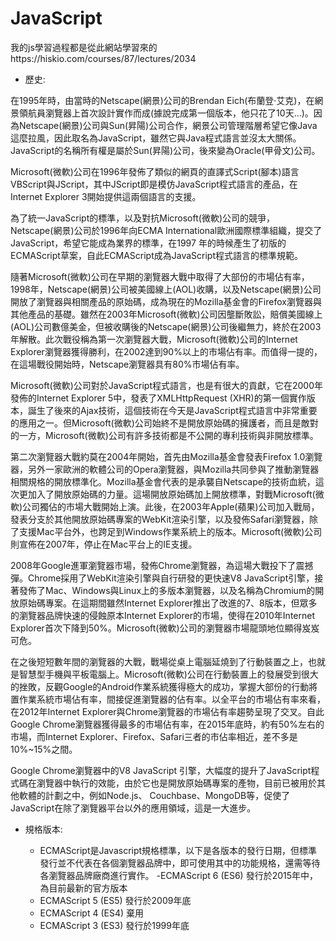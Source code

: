 # JavaScript
我的js學習過程都是從此網站學習來的https://hiskio.com/courses/87/lectures/2034
- 歷史:

在1995年時，由當時的Netscape(網景)公司的Brendan Eich(布蘭登·艾克)，在網景領航員瀏覽器上首次設計實作而成(據說完成第一個版本，他只花了10天...)。因為Netscape(網景)公司與Sun(昇陽)公司合作，網景公司管理階層希望它像Java這麼拉風，因此取名為JavaScript，雖然它與Java程式語言並沒太大關係。JavaScript的名稱所有權是屬於Sun(昇陽)公司，後來變為Oracle(甲骨文)公司。

 

Microsoft(微軟)公司在1996年發佈了類似的網頁的直譯式Script(腳本)語言VBScript與JScript，其中JScript即是模仿JavaScript程式語言的產品，在Internet Explorer 3開始提供這兩個語言的支援。

 

為了統一JavaScript的標準，以及對抗Microsoft(微軟)公司的競爭，Netscape(網景)公司於1996年向ECMA International歐洲國際標準組織，提交了JavaScript，希望它能成為業界的標準，在1997 年的時候產生了初版的ECMAScript草案，自此ECMAScript成為JavaScript程式語言的標準規範。

 

隨著Microsoft(微軟)公司在早期的瀏覽器大戰中取得了大部份的市場佔有率，1998年，Netscape(網景)公司被美國線上(AOL)收購，以及Netscape(網景)公司開放了瀏覽器與相關產品的原始碼，成為現在的Mozilla基金會的Firefox瀏覽器與其他產品的基礎。雖然在2003年Microsoft(微軟)公司因壟斷敗訟，賠償美國線上(AOL)公司數億美金，但被收購後的Netscape(網景)公司後繼無力，終於在2003年解散。此次戰役稱為第一次瀏覽器大戰，Microsoft(微軟)公司的Internet Explorer瀏覽器獲得勝利，在2002達到90%以上的市場佔有率。而值得一提的，在這場戰役開始時，Netscape瀏覽器具有80%市場佔有率。

 

Microsoft(微軟)公司對於JavaScript程式語言，也是有很大的貢獻，它在2000年發佈的Internet Explorer 5中，發表了XMLHttpRequest (XHR)的第一個實作版本，誕生了後來的Ajax技術，這個技術在今天是JavaScript程式語言中非常重要的應用之一。但Microsoft(微軟)公司始終不是開放原始碼的擁護者，而且是敵對的一方，Microsoft(微軟)公司有許多技術都是不公開的專利技術與非開放標準。

 

第二次瀏覽器大戰約莫在2004年開始，首先由Mozilla基金會發表Firefox 1.0瀏覽器，另外一家歐洲的軟體公司的Opera瀏覽器，與Mozilla共同參與了推動瀏覽器相關規格的開放標準化。Mozilla基金會代表的是承襲自Netscape的技術血統，這次更加入了開放原始碼的力量。這場開放原始碼加上開放標準，對戰Microsoft(微軟)公司獨佔的市場大戰開始上演。此後，在2003年Apple(蘋果)公司加入戰局，發表分支於其他開放原始碼專案的WebKit渲染引擎，以及發佈Safari瀏覽器，除了支援Mac平台外，也跨足到Windows作業系統上的版本。Microsoft(微軟)公司則宣佈在2007年，停止在Mac平台上的IE支援。

 

2008年Google進軍瀏覽器市場，發佈Chrome瀏覽器，為這場大戰投下了震撼彈。Chrome採用了WebKit渲染引擎與自行研發的更快速V8 JavaScript引擎，接著發佈了Mac、Windows與Linux上的多版本瀏覽器，以及名稱為Chromium的開放原始碼專案。在這期間雖然Internet Explorer推出了改進的7、8版本，但眾多的瀏覽器品牌快速的侵蝕原本Internet Explorer的市場，使得在2010年Internet Explorer首次下降到50%。Microsoft(微軟)公司的瀏覽器市場龍頭地位顯得岌岌可危。

 

在之後短短數年間的瀏覽器的大戰，戰場從桌上電腦延燒到了行動裝置之上，也就是智慧型手機與平板電腦上。Microsoft(微軟)公司在行動裝置上的發展受到很大的挫敗，反觀Google的Android作業系統獲得極大的成功，掌握大部份的行動將置作業系統市場佔有率，間接促進瀏覽器的佔有率。以全平台的市場佔有率來看，在2012年Internet Explorer與Chrome瀏覽器的市場佔有率趨勢呈現了交叉。自此Google Chrome瀏覽器獲得最多的市場佔有率，在2015年底時，約有50%左右的市場，而Internet Explorer、Firefox、Safari三者的市佔率相近，差不多是10%~15%之間。

 

Google Chrome瀏覽器中的V8 JavaScript 引擎，大幅度的提升了JavaScript程式碼在瀏覽器中執行的效能，由於它也是開放原始碼專案的產物，目前已被用於其他軟體的計劃之中，例如Node.js、 Couchbase、MongoDB等，促使了JavaScript在除了瀏覽器平台以外的應用領域，這是一大進步。

- 規格版本:

  - ECMAScript是Javascript規格標準，以下是各版本的發行日期，但標準發行並不代表在各個瀏覽器品牌中，即可使用其中的功能規格，還需等待各瀏覽器品牌廠商進行實作。
  -ECMAScript 6 (ES6) 發行於2015年中，為目前最新的官方版本
  - ECMAScript 5 (ES5) 發行於2009年底
  - ECMAScript 4 (ES4) 棄用
  - ECMAScript 3 (ES3) 發行於1999年底
